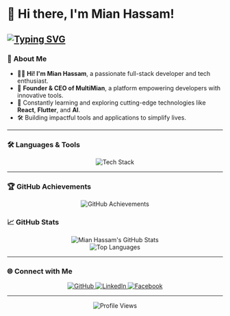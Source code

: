 # 👋 Hi there, I'm **Mian Hassam**!

[![Typing SVG](https://readme-typing-svg.herokuapp.com?font=Fira+Code&size=28&pause=1000&color=00FF00&center=true&vCenter=true&width=500&height=70&lines=Full+Stack+Developer;Founder+%26+CEO+of+MultiMian;Building+Innovative+Tech+Tools)](https://git.io/typing-svg)
---

### 🚀 **About Me**
- 🧑‍💻 **Hi! I'm Mian Hassam**, a passionate full-stack developer and tech enthusiast.  
- 🌟 **Founder & CEO of MultiMian**, a platform empowering developers with innovative tools.  
- 🌱 Constantly learning and exploring cutting-edge technologies like **React**, **Flutter**, and **AI**.
- 🛠️ Building impactful tools and applications to simplify lives.

---

### 🛠️ **Languages & Tools**
<div align="center">
  <img src="https://skillicons.dev/icons?i=js,react,nodejs,python,flutter,dart,firebase,mysql,html,css" alt="Tech Stack" />
</div>

---

### 🏆 **GitHub Achievements**
<div align="center">
  <img src="https://github-profile-trophy.vercel.app/?username=Mianhassam96&theme=gruvbox&margin-w=15&margin-h=15&no-bg=true&no-frame=true" alt="GitHub Achievements" />
</div>

### 📈 **GitHub Stats**
<div align="center">
  <img src="https://github-readme-stats.vercel.app/api?username=Mianhassam96&show_icons=true&theme=radical" alt="Mian Hassam's GitHub Stats" />
  <br />
  <img src="https://github-readme-stats.vercel.app/api/top-langs/?username=Mianhassam96&layout=compact&theme=radical" alt="Top Languages" />
</div>

---

### 🌐 **Connect with Me**
<div align="center">
  <a href="https://github.com/Mianhassam96">
    <img src="https://img.shields.io/badge/GitHub-%23181717.svg?style=for-the-badge&logo=github&logoColor=white" alt="GitHub" />
  </a>
  <a href="https://linkedin.com/in/mianhassam96">
    <img src="https://img.shields.io/badge/LinkedIn-%230077B5.svg?style=for-the-badge&logo=linkedin&logoColor=white" alt="LinkedIn" />
  </a>
  <a href="https://facebook.com/MultiMianDev">
    <img src="https://img.shields.io/badge/Facebook-%231877F2.svg?style=for-the-badge&logo=facebook&logoColor=white" alt="Facebook" />
  </a>
</div>

---

<div align="center">
  <img src="https://komarev.com/ghpvc/?username=Mianhassam96&color=brightgreen&style=flat-square" alt="Profile Views" />
</div>
